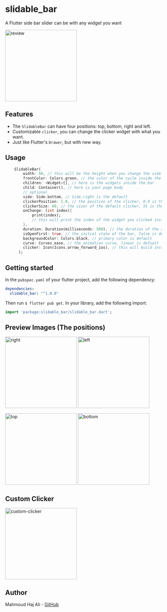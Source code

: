 # slidable_bar

A Flutter side bar slider can be with any widget you want

<img src="https://i.ibb.co/p4GBvg3/review.gif" alt="review" border="0" width="230px">

## Features

* The `SlidableBar` can have four positions: top, bottom, right and left.
* Customizable `clicker`, you can change the clicker widget with what you want.
* Just like Flutter's `Drawer`, but with new way.

## Usage

```dart
    SlidableBar(
        width: 50, // this will be the height when you change the side to bottom or top
        frontColor: Colors.green, // the color of the cycle inside the default clicker
        children: <Widget>[], // here is the widgets inside the bar
        child: Container(), // here is your page body
        // optional
        side: Side.bottom, // Side.right is the default
        clickerPosition: 1.0, // the position of the clicker, 0.0 is the default
        clickerSize: 60, // the sizer of the default clicker, 55 is the default
        onChange: (int index){
            print(index);
            // this will print the index of the widget you clicked inside the bar
        },
        duration: Duration(milliseconds: 500), // the duration of the animation, (300 mil) is the default
        isOpenFirst: true, // the initial state of the bar, false is default
        backgroundColor: Colors.black, // primary color is default
        curve: Curves.ease, // the animation curve, linear is defualt
        clicker: Icon(Icons.arrow_forward_ios), // this will build instead of the default clicker
      );
```

## Getting started

In the `pubspec.yaml` of your flutter project, add the following dependency:

```yaml
dependencies:
  slidable_bar: "^1.0.0"
```

Then run `$ flutter pub get`. In your library, add the following import:

```dart
import 'package:slidable_bar/slidable_bar.dart';
```
## Preview Images (The positions)

<p>
<img src="https://i.ibb.co/HB2kZKy/right.jpg" alt="right" border="0" width="230px">  <img src="https://i.ibb.co/8M20hLc/left.jpg" alt="left" border="0" width="230px">
</p>

<p>
<img src="https://i.ibb.co/pLW0FnG/top.jpg" alt="top" border="0" width="230px">  <img src="https://i.ibb.co/swsNS92/bottom.jpg" alt="bottom" border="0" width="230px">
</p>


## Custom Clicker

<img src="https://i.ibb.co/R7NfPLw/custom-clicker.jpg" alt="custom-clicker" border="0" width="230px">

## Author

Mahmoud Haj Ali - [GitHub](https://github.com/mahmoud-haj-ali)
